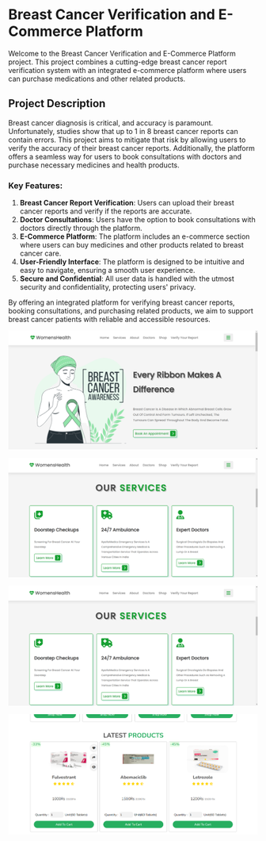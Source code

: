 # Breast Cancer Verification and E-Commerce Platform

Welcome to the Breast Cancer Verification and E-Commerce Platform project. This project combines a cutting-edge breast cancer report verification system with an integrated e-commerce platform where users can purchase medications and other related products.

## Project Description

Breast cancer diagnosis is critical, and accuracy is paramount. Unfortunately, studies show that up to 1 in 8 breast cancer reports can contain errors. This project aims to mitigate that risk by allowing users to verify the accuracy of their breast cancer reports. Additionally, the platform offers a seamless way for users to book consultations with doctors and purchase necessary medicines and health products.

### Key Features:

1. **Breast Cancer Report Verification**: Users can upload their breast cancer reports and verify if the reports are accurate.
2. **Doctor Consultations**: Users have the option to book consultations with doctors directly through the platform.
3. **E-Commerce Platform**: The platform includes an e-commerce section where users can buy medicines and other products related to breast cancer care.
4. **User-Friendly Interface**: The platform is designed to be intuitive and easy to navigate, ensuring a smooth user experience.
5. **Secure and Confidential**: All user data is handled with the utmost security and confidentiality, protecting users' privacy.

By offering an integrated platform for verifying breast cancer reports, booking consultations, and purchasing related products, we aim to support breast cancer patients with reliable and accessible resources.

![image](https://github.com/Arnav7418/Images/blob/main/BreastCancer.png)

![image](https://github.com/Arnav7418/Images/blob/main/BreastCancer2.png)

![image](https://github.com/Arnav7418/Images/blob/main/BreastCancer2.png)

![image](https://github.com/Arnav7418/Images/blob/main/BreastCancer4.png)



